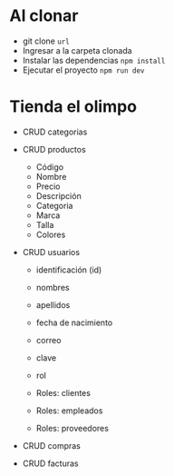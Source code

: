 # Al clonar

- git clone `url`
- Ingresar a la carpeta clonada
- Instalar las dependencias `npm install`
- Ejecutar el proyecto `npm run dev`

# Tienda el olimpo

- CRUD categorias
- CRUD productos

  - Código
  - Nombre
  - Precio
  - Descripción
  - Categoria
  - Marca
  - Talla
  - Colores

- CRUD usuarios

  - identificación (id)
  - nombres
  - apellidos
  - fecha de nacimiento
  - correo
  - clave
  - rol

  - Roles: clientes
  - Roles: empleados
  - Roles: proveedores

- CRUD compras
- CRUD facturas
